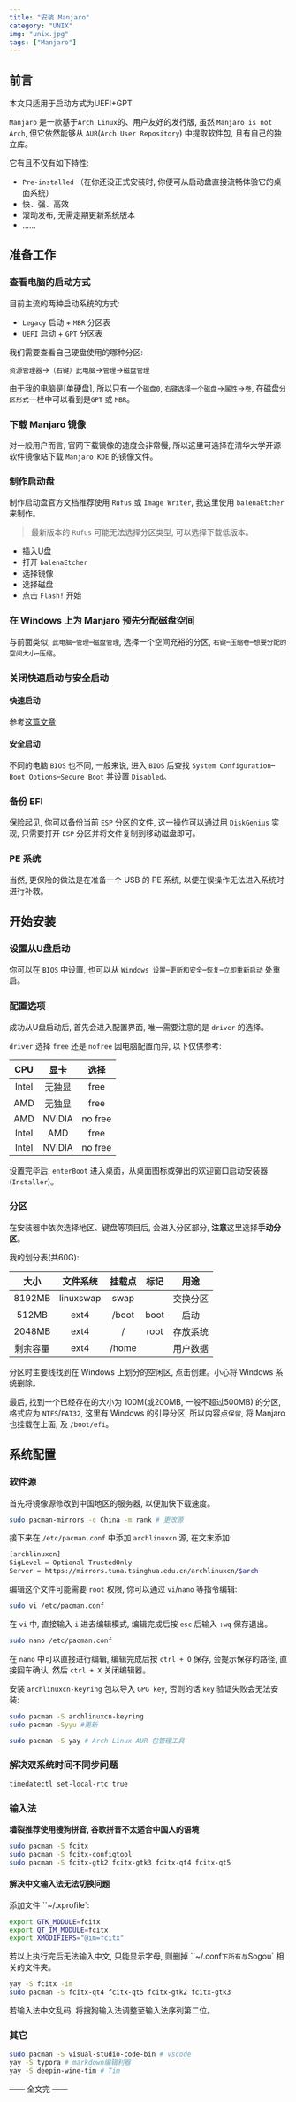 ```yaml
---
title: "安装 Manjaro"
category: "UNIX"
img: "unix.jpg"
tags: ["Manjaro"]
---
```

## 前言

本文只适用于启动方式为UEFI+GPT

`Manjaro` 是一款基于`Arch Linux`的、用户友好的发行版, 虽然 `Manjaro is not Arch`, 但它依然能够从 `AUR`(`Arch User Repository`) 中提取软件包, 且有自己的独立库。

它有且不仅有如下特性:

* `Pre-installed` （在你还没正式安装时, 你便可从启动盘直接流畅体验它的桌面系统）
* 快、强、高效
* 滚动发布, 无需定期更新系统版本
* ……

## 准备工作

### 查看电脑的启动方式

目前主流的两种启动系统的方式:

* `Legacy` 启动 + `MBR` 分区表
* `UEFI` 启动 + `GPT` 分区表

我们需要查看自己硬盘使用的哪种分区:

`资源管理器`->`（右键）此电脑`->`管理`->`磁盘管理`

由于我的电脑是[单硬盘], 所以只有一个`磁盘0`, `右键选择一个磁盘`->`属性`->`卷`, 在磁盘`分区形式`一栏中可以看到是`GPT` 或 `MBR`。

### 下载 Manjaro 镜像

对一般用户而言, 官网下载镜像的速度会非常慢, 所以这里可选择在清华大学开源软件镜像站下载 `Manjaro KDE` 的镜像文件。

### 制作启动盘

制作启动盘官方文档推荐使用 `Rufus` 或 `Image Writer`, 我这里使用 `balenaEtcher` 来制作。

> 最新版本的 `Rufus` 可能无法选择分区类型, 可以选择下载低版本。

* 插入U盘
* 打开 `balenaEtcher`
* 选择镜像
* 选择磁盘
* 点击 `Flash!` 开始

### 在 Windows 上为 Manjaro 预先分配磁盘空间

与前面类似, `此电脑`–`管理`–`磁盘管理`, 选择一个空间充裕的分区, `右键`–`压缩卷`–`想要分配的空间大小`–`压缩`。

### 关闭快速启动与安全启动

#### 快速启动

参考[这篇文章](https://jingyan.baidu.com/article/48b558e30ca7977f38c09a95.html)

#### 安全启动

不同的电脑 `BIOS` 也不同, 一般来说, 进入 `BIOS` 后查找 `System Configuration`–`Boot Options`–`Secure Boot` 并设置 `Disabled`。

### 备份 EFI

保险起见, 你可以备份当前 `ESP` 分区的文件, 这一操作可以通过用 `DiskGenius` 实现, 只需要打开 `ESP` 分区并将文件复制到移动磁盘即可。

### PE 系统

当然, 更保险的做法是在准备一个 USB 的 PE 系统, 以便在误操作无法进入系统时进行补救。

## 开始安装

### 设置从U盘启动

你可以在 `BIOS` 中设置, 也可以从 `Windows 设置`–`更新和安全`–`恢复`–`立即重新启动` 处重启。

### 配置选项

成功从U盘启动后, 首先会进入配置界面, 唯一需要注意的是 `driver` 的选择。

`driver` 选择 `free` 还是 `nofree` 因电脑配置而异, 以下仅供参考:

|CPU|显卡|选择|
|:-:|:-:|:-:|
|Intel|无独显|free|
|AMD|无独显|free|
|AMD|NVIDIA|no free|
|Intel|AMD|free|
|Intel|NVIDIA|no free|

设置完毕后, `enterBoot` 进入桌面，从桌面图标或弹出的欢迎窗口启动安装器 (`Installer`)。

### 分区

在安装器中依次选择地区、键盘等项目后, 会进入分区部分, **注意**这里选择**手动分区**。

我的划分表(共60G):

|大小|文件系统|挂载点|标记|用途|
|:-:|:-:|:-:|:-:|:-:|
|8192MB|linuxswap|swap||交换分区|
|512MB|ext4|/boot|boot|启动|
|2048MB|ext4|/|root|存放系统|
|剩余容量|ext4|/home||用户数据|

分区时主要线找到在 Windows 上划分的空闲区, 点击创建。小心将 Windows 系统删除。

最后, 找到一个已经存在的大小为 100M(或200MB, 一般不超过500MB) 的分区, 格式应为 `NTFS`/`FAT32`, 这里有 Windows 的引导分区, 所以内容点`保留`, 将 Manjaro 也挂载在上面, 及 `/boot/efi`。

## 系统配置

### 软件源

首先将镜像源修改到中国地区的服务器, 以便加快下载速度。

```sh
sudo pacman-mirrors -c China -m rank # 更改源
```

接下来在 `/etc/pacman.conf` 中添加 `archlinuxcn` 源, 在文末添加:

```sh
[archlinuxcn]
SigLevel = Optional TrustedOnly
Server = https://mirrors.tuna.tsinghua.edu.cn/archlinuxcn/$arch
```

编辑这个文件可能需要 `root` 权限, 你可以通过 `vi`/`nano` 等指令编辑:

```sh
sudo vi /etc/pacman.conf
```

在 `vi` 中, 直接输入 `i` 进去编辑模式, 编辑完成后按 `esc` 后输入 `:wq` 保存退出。

```sh
sudo nano /etc/pacman.conf
```

在 `nano` 中可以直接进行编辑, 编辑完成后按 `ctrl + O` 保存, 会提示保存的路径, 直接回车确认, 然后 `ctrl + X` 关闭编辑器。

安装 `archlinuxcn-keyring` 包以导入 `GPG key`, 否则的话 `key` 验证失败会无法安装:

```sh
sudo pacman -S archlinuxcn-keyring
sudo pacman -Syyu #更新
```

```sh
sudo pacman -S yay # Arch Linux AUR 包管理工具
```

### 解决双系统时间不同步问题

```sh
timedatectl set-local-rtc true
```

### 输入法

**墙裂推荐使用搜狗拼音, 谷歌拼音不太适合中国人的语境**

```sh
sudo pacman -S fcitx
sudo pacman -S fcitx-configtool
sudo pacman -S fcitx-gtk2 fcitx-gtk3 fcitx-qt4 fcitx-qt5
```

#### 解决中文输入法无法切换问题

添加文件 ``~/.xprofile`:

```sh
export GTK_MODULE=fcitx
export QT_IM_MODULE=fcitx
export XMODIFIERS="@im=fcitx"
```

若以上执行完后无法输入中文, 只能显示字母, 则删掉 ``~/.conf` 下所有与 `Sogou` 相关的文件夹。

```sh
yay -S fcitx -im
sudo pacman -S fcitx-qt4 fcitx-qt5 fcitx-gtk2 fcitx-gtk3
```

若输入法中文乱码, 将搜狗输入法调整至输入法序列第二位。

### 其它

```sh
sudo pacman -S visual-studio-code-bin # vscode
yay -S typora # markdown编辑利器
yay -S deepin-wine-tim # Tim
```

—— 全文完 ——
